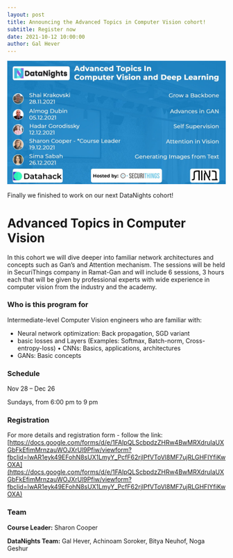```yaml
---
layout: post
title: Announcing the Advanced Topics in Computer Vision cohort! 
subtitle: Register now
date: 2021-10-12 10:00:00
author: Gal Hever
---
```


![Advanced CV and DL](/img/posts/datanights_cv.jpg)

Finally we finished to work on our next DataNights cohort!

# Advanced Topics in Computer Vision

In this cohort we will dive deeper into familiar network architectures and concepts such as Gan’s and Attention mechanism. The sessions will be held in SecuriThings company in Ramat-Gan and will include 6 sessions, 3 hours each that will be given by professional experts with wide experience in computer vision from the industry and the academy.

### Who is this program for

Intermediate-level Computer Vision engineers who are familiar with:

* Neural network optimization: Back propagation, SGD variant
* basic losses and Layers (Examples: Softmax, Batch-norm, Cross-entropy-loss) • CNNs: Basics, applications, architectures
* GANs: Basic concepts

### Schedule

Nov 28 – Dec 26

Sundays, from 6:00 pm to 9 pm

### Registration

For more details and registration form - follow the link:
[https://docs.google.com/forms/d/e/1FAIpQLScbpdzZHRw4BwMRXdruIaUXGbFkEfimMrnzauWOJXrUl9Pfiw/viewform?fbclid=IwAR1eyk49EFohN8sUX1LmyY_PcfF62rjIPfVToVl8MF7ujRLGHFIYfiKwOXA](https://docs.google.com/forms/d/e/1FAIpQLScbpdzZHRw4BwMRXdruIaUXGbFkEfimMrnzauWOJXrUl9Pfiw/viewform?fbclid=IwAR1eyk49EFohN8sUX1LmyY_PcfF62rjIPfVToVl8MF7ujRLGHFIYfiKwOXA)

### Team

**Course Leader:** Sharon Cooper

**DataNights Team:** Gal Hever, Achinoam Soroker, Bitya Neuhof, Noga Geshur
